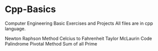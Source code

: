 # Cpp-Basics
Computer Engineering Basic Exercises and Projects
All files are in cpp language.

Newton Raphson Method
Celcius to Fahrenheit
Taylor McLaurin Code
Palindrome
Pivotal Method
Sum of all Prime

